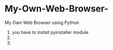 # My-Own-Web-Browser-
My Own Web Browser using Python<br>
1. you have to install pyinstaller module <br>
2. 
3. 
